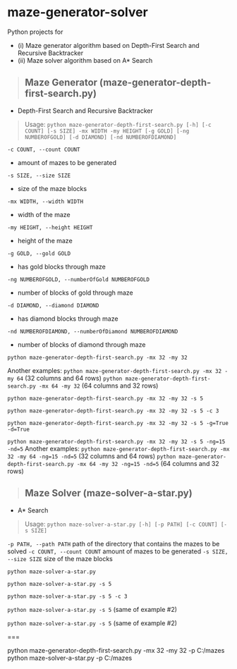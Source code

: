 # maze-generator-solver
Python projects for
* (i) Maze generator algorithm based on Depth-First Search and Recursive Backtracker
* (ii) Maze solver algorithm based on A* Search

> ## Maze Generator (maze-generator-depth-first-search.py)

- Depth-First Search and Recursive Backtracker

> Usage: 
```python maze-generator-depth-first-search.py [-h] [-c COUNT] [-s SIZE] -mx WIDTH -my HEIGHT [-g GOLD] [-ng NUMBEROFGOLD] [-d DIAMOND] [-nd NUMBEROFDIAMOND]```

```-c COUNT, --count COUNT```
+ amount of mazes to be generated
    
```-s SIZE, --size SIZE```
* size of the maze blocks

```-mx WIDTH, --width WIDTH```
* width of the maze

```-my HEIGHT, --height HEIGHT```
* height of the maze

```-g GOLD, --gold GOLD```
* has gold blocks through maze

```-ng NUMBEROFGOLD, --numberOfGold NUMBEROFGOLD```
* number of blocks of gold through maze

```-d DIAMOND, --diamond DIAMOND```
* has diamond blocks through maze

```-nd NUMBEROFDIAMOND, --numberOfDiamond NUMBEROFDIAMOND```
* number of blocks of diamond through maze

```python maze-generator-depth-first-search.py -mx 32 -my 32```

Another examples:
    ```python maze-generator-depth-first-search.py -mx 32 -my 64``` (32 columns and 64 rows)
    ```python maze-generator-depth-first-search.py -mx 64 -my 32``` (64 columns and 32 rows)

```python maze-generator-depth-first-search.py -mx 32 -my 32 -s 5```

```python maze-generator-depth-first-search.py -mx 32 -my 32 -s 5 -c 3```

```python maze-generator-depth-first-search.py -mx 32 -my 32 -s 5 -g=True -d=True```

```python maze-generator-depth-first-search.py -mx 32 -my 32 -s 5 -ng=15 -nd=5```
  Another examples:
    ```python maze-generator-depth-first-search.py -mx 32 -my 64 -ng=15 -nd=5``` (32 columns and 64 rows)
    ```python maze-generator-depth-first-search.py -mx 64 -my 32 -ng=15 -nd=5``` (64 columns and 32 rows)

> ## Maze Solver (maze-solver-a-star.py)

- A* Search

> Usage: ```python maze-solver-a-star.py [-h] [-p PATH] [-c COUNT] [-s SIZE]```

```-p PATH, --path PATH```
    path of the directory that contains the mazes to be solved
```-c COUNT, --count COUNT```
    amount of mazes to be generated
```-s SIZE, --size SIZE```
    size of the maze blocks

```python maze-solver-a-star.py```

```python maze-solver-a-star.py -s 5```

```python maze-solver-a-star.py -s 5 -c 3```

```python maze-solver-a-star.py -s 5``` (same of example #2)

```python maze-solver-a-star.py -s 5``` (same of example #2)

===

python maze-generator-depth-first-search.py -mx 32 -my 32 -p C:/mazes
python maze-solver-a-star.py -p C:/mazes
